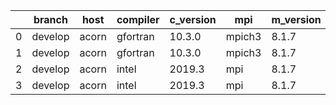 |    | branch   | host   | compiler   | c_version   | mpi    | m_version   | o_g   | os    | build   |   u_pass |   u_fail |   s_pass |   s_fail |   e_pass |   e_fail |   nuopc_pass |   nuopc_fail | hash                                                                                                                 | modified            |
|----|----------|--------|------------|-------------|--------|-------------|-------|-------|---------|----------|----------|----------|----------|----------|----------|--------------|--------------|----------------------------------------------------------------------------------------------------------------------|---------------------|
|  0 | develop  | acorn  | gfortran   | 10.3.0      | mpich3 | 8.1.7       | O     | Linux | Pass    |    11931 |     -128 |       49 |        0 |       80 |        0 |           50 |            0 | [artifacts](https://github.com/esmf-org/esmf-test-artifacts/tree/acorn/develop/acorn/gfortran/10.3.0/O/mpich3/8.1.7) | 02/21/2022_23:50:29 |
|  1 | develop  | acorn  | gfortran   | 10.3.0      | mpich3 | 8.1.7       | g     | Linux | Pass    |    13695 |        0 |       49 |        0 |       80 |        0 |           50 |            0 | [artifacts](https://github.com/esmf-org/esmf-test-artifacts/tree/acorn/develop/acorn/gfortran/10.3.0/g/mpich3/8.1.7) | 02/21/2022_23:50:29 |
|  2 | develop  | acorn  | intel      | 2019.3      | mpi    | 8.1.7       | O     | Linux | Pass    |    11931 |     -128 |       49 |        0 |       80 |        0 |           50 |            0 | [artifacts](https://github.com/esmf-org/esmf-test-artifacts/tree/acorn/develop/acorn/intel/2019.3/O/mpi/8.1.7)       | 02/21/2022_23:50:29 |
|  3 | develop  | acorn  | intel      | 2019.3      | mpi    | 8.1.7       | g     | Linux | Pass    |    11931 |     -128 |       49 |        0 |       80 |        0 |           50 |            0 | [artifacts](https://github.com/esmf-org/esmf-test-artifacts/tree/acorn/develop/acorn/intel/2019.3/g/mpi/8.1.7)       | 02/21/2022_23:50:29 |